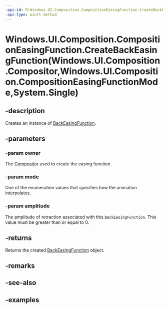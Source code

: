```yaml
---
-api-id: M:Windows.UI.Composition.CompositionEasingFunction.CreateBackEasingFunction(Windows.UI.Composition.Compositor,Windows.UI.Composition.CompositionEasingFunctionMode,System.Single)
-api-type: winrt method
---
```


# Windows.UI.Composition.CompositionEasingFunction.CreateBackEasingFunction(Windows.UI.Composition.Compositor,Windows.UI.Composition.CompositionEasingFunctionMode,System.Single)

<!--
public static Windows.UI.Composition.BackEasingFunction CreateBackEasingFunction (Windows.UI.Composition.Compositor owner, Windows.UI.Composition.CompositionEasingFunctionMode mode, float amplitude);
-->


## -description

Creates an instance of [BackEasingFunction](backeasingfunction.md).

## -parameters

### -param owner

The [Compositor](compositor.md) used to create the easing function.

### -param mode

One of the enumeration values that specifies how the animation interpolates.

### -param amplitude

The amplitude of retraction associated with this `BackEasingFunction`. This value must be greater than or equal to 0.

## -returns

Returns the created [BackEasingFunction](backeasingfunction.md) object.

## -remarks

## -see-also

## -examples


